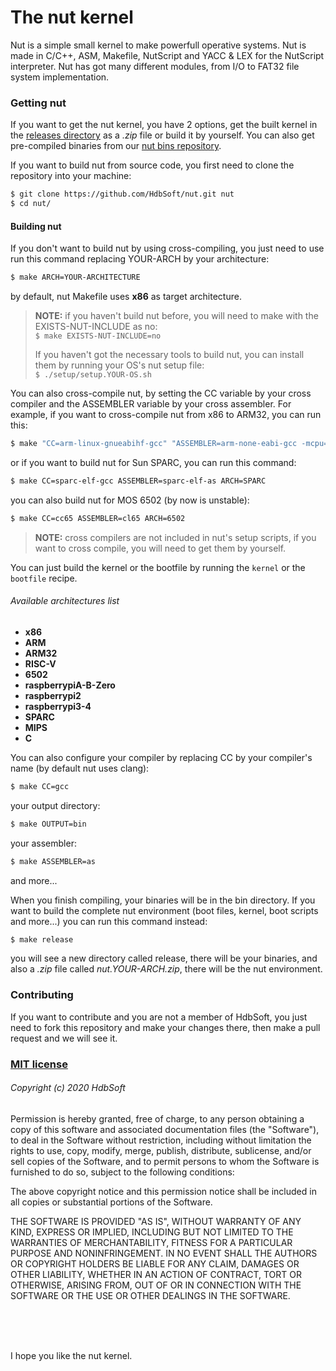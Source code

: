 The nut kernel
==============
Nut is a simple small kernel to make powerfull operative systems. Nut is made in C/C++, ASM, Makefile, NutScript and YACC & LEX for the NutScript interpreter. Nut has got many different modules, from I/O to FAT32 file system implementation.

### Getting nut
If you want to get the nut kernel, you have 2 options, get the built kernel in the [releases directory](https://github.com/HdbSoft/nut/releases) as a *.zip* file or build it by yourself. You can also get pre-compiled binaries from our [nut bins repository](https://github.com/HdbSoft/nut-bins).

If you want to build nut from source code, you first need to clone the repository into your machine:
```bash
$ git clone https://github.com/HdbSoft/nut.git nut
$ cd nut/
```

#### Building nut
If you don't want to build nut by using cross-compiling, you just need to use run this command replacing YOUR-ARCH by your architecture:
```bash
$ make ARCH=YOUR-ARCHITECTURE
```
by default, nut Makefile uses **x86** as target architecture.

> **NOTE:** if you haven't build nut before, you will need to make with the EXISTS-NUT-INCLUDE as no:\
> `$ make EXISTS-NUT-INCLUDE=no`
>
> If you haven't got the necessary tools to build nut, you can install them by running your OS's nut setup file:\
> `$ ./setup/setup.YOUR-OS.sh`

You can also cross-compile nut, by setting the CC variable by your cross compiler and the ASSEMBLER variable by your cross assembler. For example, if you want to cross-compile nut from x86 to ARM32, you can run this:
```bash
$ make "CC=arm-linux-gnueabihf-gcc" "ASSEMBLER=arm-none-eabi-gcc -mcpu=cortex-a7 -fpic -ffreestanding" ARCH=ARM32
```

or if you want to build nut for Sun SPARC, you can run this command:
```bash
$ make CC=sparc-elf-gcc ASSEMBLER=sparc-elf-as ARCH=SPARC
```

you can also build nut for MOS 6502 (by now is unstable):
```bash
$ make CC=cc65 ASSEMBLER=cl65 ARCH=6502
```

> **NOTE:** cross compilers are not included in nut's setup scripts, if you want to cross compile, you will need to get them by yourself.

You can just build the kernel or the bootfile by running the `kernel` or the `bootfile` recipe.


###### Available architectures list
- **x86**
- **ARM**
- **ARM32**
- **RISC-V**
- **6502**
- **raspberrypiA-B-Zero**
- **raspberrypi2**
- **raspberrypi3-4**
- **SPARC**
- **MIPS**
- **C**

You can also configure your compiler by replacing CC by your compiler's name (by default nut uses clang):
```bash
$ make CC=gcc
```

your output directory:
```bash
$ make OUTPUT=bin
```

your assembler:
```bash
$ make ASSEMBLER=as
```

and more...

When you finish compiling, your binaries will be in the bin directory. If you want to build the complete nut environment (boot files, kernel, boot scripts and more...) you can run this command instead:
```bash
$ make release
```

you will see a new directory called release, there will be your binaries, and also a *.zip* file called *nut.YOUR-ARCH.zip*, there will be the nut environment.

### Contributing
If you want to contribute and you are not a member of HdbSoft, you just need to fork this repository and make your changes there, then make a pull request and we will see it.


### [MIT license](LICENSE.md)

###### Copyright (c) 2020 HdbSoft

Permission is hereby granted, free of charge, to any person obtaining a copy
of this software and associated documentation files (the "Software"), to deal
in the Software without restriction, including without limitation the rights
to use, copy, modify, merge, publish, distribute, sublicense, and/or sell
copies of the Software, and to permit persons to whom the Software is
furnished to do so, subject to the following conditions:

The above copyright notice and this permission notice shall be included in all
copies or substantial portions of the Software.

THE SOFTWARE IS PROVIDED "AS IS", WITHOUT WARRANTY OF ANY KIND, EXPRESS OR
IMPLIED, INCLUDING BUT NOT LIMITED TO THE WARRANTIES OF MERCHANTABILITY,
FITNESS FOR A PARTICULAR PURPOSE AND NONINFRINGEMENT. IN NO EVENT SHALL THE
AUTHORS OR COPYRIGHT HOLDERS BE LIABLE FOR ANY CLAIM, DAMAGES OR OTHER
LIABILITY, WHETHER IN AN ACTION OF CONTRACT, TORT OR OTHERWISE, ARISING FROM,
OUT OF OR IN CONNECTION WITH THE SOFTWARE OR THE USE OR OTHER DEALINGS IN THE
SOFTWARE.

<br>
<br>
<br>

I hope you like the nut kernel.